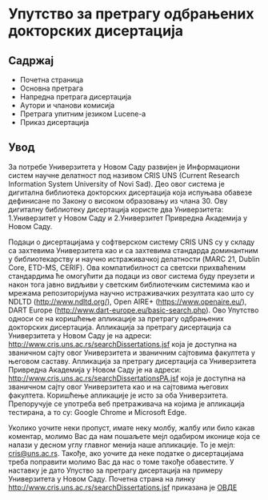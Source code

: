 # Упутство за претрагу одбрањених докторских дисертација

## Садржај
- Почетна страница
- Основна претрага
- Напредна претрага дисертација
- Aутори и чланови комисија
- Претрага упитним језиком Lucene-а 
- Приказ дисертација

## Увод
За потребе Универзитета у Новом Саду развијен је Информациони систем научне
делатност под називом CRIS UNS (Current Research Information System University of Novi
Sad). Део овог система је дигитална библиотека докторских дисертација која испуњава
обавезe дефинисане по Закону о високом образовању из члана 30. Ову дигиталну библиотеку дисертација користе два Универзитета:
1.Универзитет у Новом Саду и
2.Универзитет Привредна Академија у Новом Саду.


Подаци о дисертацијама у софтверском систему CRIS UNS су у складу са захтевима
Универзитета као и са захтевима стандарда доминантним у библиотекарству и научно
истраживачкој делатности (MARC 21, Dublin Core, ETD-MS, CERIF). Ова компатибилност
са светски прихваћеним стандардима ће омогућити да подаци из oвог система буду
преузети и након тога јавно видљиви у светским библиотечким системима као и мрежама
репозиторијума научно истраживачких резултата као што су NDLTD
(http://www.ndltd.org/), Оpen AIRE+ (https://www.openaire.eu/), DART Europe
(http://www.dart-europe.eu/basic-search.php).
Ово Упутство односи се на коришћење апликације за претрагу одбрањених докторских
дисертација. Апликација за претрагу дисертација са Универзитета у Новом Саду је на
адреси: http://www.cris.uns.ac.rs/searchDissertations.jsf која је доступна на званичном сајту
овог Универзитета и званичним сајтовима факултета у његовом саставу. Апликација за
претрагу дисертација са Универзитета Привредна Академија у Новом Саду је на адреси:
http://www.cris.uns.ac.rs/searchDissertationsPA.jsf која је доступна на званичном сајту овог
Универзитета као и на сајтовима његових факултета. Коришћење апликације је исто за оба Универзитета. Препоручује се употреба веб претраживача на којима је апликација тестирана, а то су: Google Chrome и Microsoft Edge.

Уколико уочите неки пропуст, имате неку молбу, жалбу или било какав коментар, молимо Вас да нам пошаљете мејл одабиром иконице   која се налази у десном углу главног менија наше апликације. То је мејл: cris@uns.ac.rs. Такође, aко уочите да неке податке о дисертацијама треба поправити молимо Вас да нас о томе такође обавестите.
У наставку је дато Упуство за претрагу дисертација на примеру
Универзитета у Новом Саду. Почетна страна на линку http://www.cris.uns.ac.rs/searchDissertations.jsf приказана је [ОВДЕ](../osnovnaPretraga)


